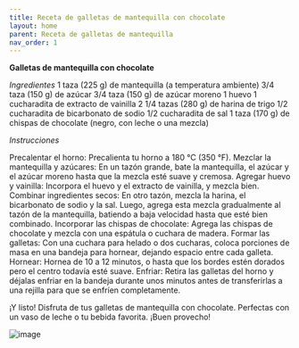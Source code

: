 ```yaml
---
title: Receta de galletas de mantequilla con chocolate
layout: home
parent: Receta de galletas de mantequilla
nav_order: 1
---
```

**Galletas de mantequilla con chocolate**

_Ingredientes_
1 taza (225 g) de mantequilla (a temperatura ambiente)
3/4 taza (150 g) de azúcar
3/4 taza (150 g) de azúcar moreno
1 huevo
1 cucharadita de extracto de vainilla
2 1/4 tazas (280 g) de harina de trigo
1/2 cucharadita de bicarbonato de sodio
1/2 cucharadita de sal
1 taza (170 g) de chispas de chocolate (negro, con leche o una mezcla)

_Instrucciones_

Precalentar el horno: Precalienta tu horno a 180 °C (350 °F).
Mezclar la mantequilla y azúcares: En un tazón grande, bate la mantequilla, el azúcar y el azúcar moreno hasta que la mezcla esté suave y cremosa.
Agregar huevo y vainilla: Incorpora el huevo y el extracto de vainilla, y mezcla bien.
Combinar ingredientes secos: En otro tazón, mezcla la harina, el bicarbonato de sodio y la sal. Luego, agrega esta mezcla gradualmente al tazón de la mantequilla, batiendo a baja velocidad hasta que esté bien combinado.
Incorporar las chispas de chocolate: Agrega las chispas de chocolate y mezcla con una espátula o cuchara de madera.
Formar las galletas: Con una cuchara para helado o dos cucharas, coloca porciones de masa en una bandeja para hornear, dejando espacio entre cada galleta.
Hornear: Hornea de 10 a 12 minutos, o hasta que los bordes estén dorados pero el centro todavía esté suave.
Enfriar: Retira las galletas del horno y déjalas enfriar en la bandeja durante unos minutos antes de transferirlas a una rejilla para que se enfríen completamente.

¡Y listo! Disfruta de tus galletas de mantequilla con chocolate. Perfectas con un vaso de leche o tu bebida favorita. ¡Buen provecho!


![image](https://github.com/user-attachments/assets/1e6d67ad-74b8-4795-8272-2b95b01dd5ca)

